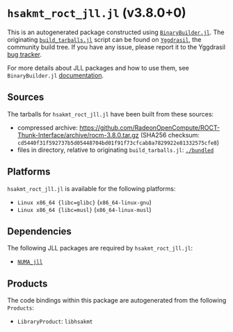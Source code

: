 # `hsakmt_roct_jll.jl` (v3.8.0+0)

This is an autogenerated package constructed using [`BinaryBuilder.jl`](https://github.com/JuliaPackaging/BinaryBuilder.jl). The originating [`build_tarballs.jl`](https://github.com/JuliaPackaging/Yggdrasil/blob/8dfbe2a0adfa9ac0fdbd04711ebbf8334475bb63/H/hsakmt_roct/build_tarballs.jl) script can be found on [`Yggdrasil`](https://github.com/JuliaPackaging/Yggdrasil/), the community build tree.  If you have any issue, please report it to the Yggdrasil [bug tracker](https://github.com/JuliaPackaging/Yggdrasil/issues).

For more details about JLL packages and how to use them, see `BinaryBuilder.jl` [documentation](https://juliapackaging.github.io/BinaryBuilder.jl/dev/jll/).

## Sources

The tarballs for `hsakmt_roct_jll.jl` have been built from these sources:

* compressed archive: https://github.com/RadeonOpenCompute/ROCT-Thunk-Interface/archive/rocm-3.8.0.tar.gz (SHA256 checksum: `cd5440f31f592737b5d05448704bd01f91f73cfcab8a7829922e81332575cfe8`)
* files in directory, relative to originating `build_tarballs.jl`: [`./bundled`](https://github.com/JuliaPackaging/Yggdrasil/tree/8dfbe2a0adfa9ac0fdbd04711ebbf8334475bb63/H/hsakmt_roct/bundled)

## Platforms

`hsakmt_roct_jll.jl` is available for the following platforms:

* `Linux x86_64 {libc=glibc}` (`x86_64-linux-gnu`)
* `Linux x86_64 {libc=musl}` (`x86_64-linux-musl`)

## Dependencies

The following JLL packages are required by `hsakmt_roct_jll.jl`:

* [`NUMA_jll`](https://github.com/JuliaBinaryWrappers/NUMA_jll.jl)

## Products

The code bindings within this package are autogenerated from the following `Products`:

* `LibraryProduct`: `libhsakmt`
